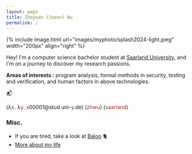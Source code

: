 ```yaml
---
layout: page
title: Zheyuan (Joann) Wu
permalink: /
---
```

{% include image.html url="images/myphoto/splash2024-light.jpeg" width="200px" align="right" %}

Hey! 
I'm a computer science bachelor student at [Saarland University], and I'm on a journey to discover my research passions. 

**Areas of interests :** 
program analysis, 
formal methods in security, 
testing and verification,
and human factors in above technologies.

📬
<!-- (λx. λy. x00001@stud.uni-y.de) (zhwu) (saarland) -->
(λ<span style="color: brown;">x</span>. λ<span style="color: brown;">y</span>. <span style="color: brown;">x</span>00001@stud.uni-<span style="color: brown;">y</span>.de) (<span style="color: brown;">zhwu</span>) (<span style="color: brown;">saarland</span>)








### Misc.
- If you are tired, take a look at [Baloo](baloo.html) 🐈
- [More about my life](/misc/)



[Saarland University]: https://saarland-informatics-campus.de/
